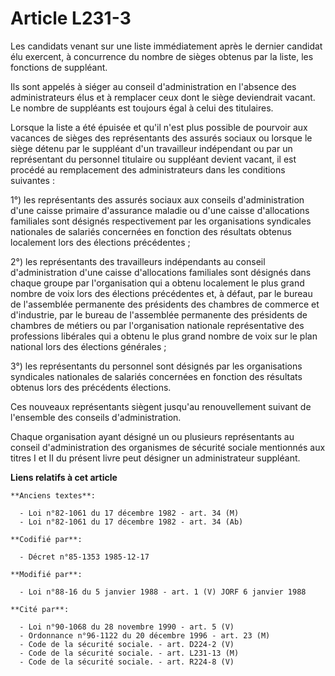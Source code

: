 # Article L231-3

Les candidats venant sur une liste immédiatement après le dernier candidat élu exercent, à concurrence du nombre de sièges
obtenus par la liste, les fonctions de suppléant. 

Ils sont appelés à siéger au conseil d'administration en l'absence des administrateurs élus et à remplacer ceux dont le siège
deviendrait vacant. Le nombre de suppléants est toujours égal à celui des titulaires. 

Lorsque la liste a été épuisée et qu'il n'est plus possible de pourvoir aux vacances de sièges des représentants des assurés
sociaux ou lorsque le siège détenu par le suppléant d'un travailleur indépendant ou par un représentant du personnel
titulaire ou suppléant devient vacant, il est procédé au remplacement des administrateurs dans les conditions suivantes : 

1°) les représentants des assurés sociaux aux conseils d'administration d'une caisse primaire d'assurance maladie ou d'une
caisse d'allocations familiales sont désignés respectivement par les organisations syndicales nationales de salariés
concernées en fonction des résultats obtenus localement lors des élections précédentes ; 

2°) les représentants des travailleurs indépendants au conseil d'administration d'une caisse d'allocations familiales sont
désignés dans chaque groupe par l'organisation qui a obtenu localement le plus grand nombre de voix lors des élections
précédentes et, à défaut, par le bureau de l'assemblée permanente des présidents des chambres de commerce et d'industrie, par
le bureau de l'assemblée permanente des présidents de chambres de métiers ou par l'organisation nationale représentative des
professions libérales qui a obtenu le plus grand nombre de voix sur le plan national lors des élections générales ; 

3°) les représentants du personnel sont désignés par les organisations syndicales nationales de salariés concernées en
fonction des résultats obtenus lors des précédents élections. 

Ces nouveaux représentants siègent jusqu'au renouvellement suivant de l'ensemble des conseils d'administration. 

Chaque organisation ayant désigné un ou plusieurs représentants au conseil d'administration des organismes de sécurité
sociale mentionnés aux titres I et II du présent livre peut désigner un administrateur suppléant.

**Liens relatifs à cet article**

	**Anciens textes**:

	  - Loi n°82-1061 du 17 décembre 1982 - art. 34 (M)
	  - Loi n°82-1061 du 17 décembre 1982 - art. 34 (Ab)

	**Codifié par**:

	  - Décret n°85-1353 1985-12-17

	**Modifié par**:

	  - Loi n°88-16 du 5 janvier 1988 - art. 1 (V) JORF 6 janvier 1988

	**Cité par**:

	  - Loi n°90-1068 du 28 novembre 1990 - art. 5 (V)
	  - Ordonnance n°96-1122 du 20 décembre 1996 - art. 23 (M)
	  - Code de la sécurité sociale. - art. D224-2 (V)
	  - Code de la sécurité sociale. - art. L231-13 (M)
	  - Code de la sécurité sociale. - art. R224-8 (V)
